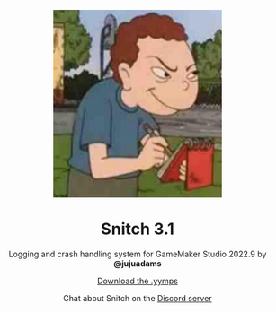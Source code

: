 <p align="center"><img src="https://raw.githubusercontent.com/JujuAdams/Snitch/master/LOGO.png" style="display:block; margin:auto; width:300px"></p>
<h1 align="center">Snitch 3.1</h1>
<p align="center">Logging and crash handling system for GameMaker Studio 2022.9 by <b>@jujuadams</b></p>

<p align="center"><a href="https://github.com/JujuAdams/Snitch/releases/">Download the .yymps</a></p>
<p align="center">Chat about Snitch on the <a href="https://discord.gg/8krYCqr">Discord server</a></p>